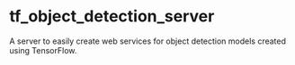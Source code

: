 # tf_object_detection_server
A server to easily create web services for object detection models created using TensorFlow.
